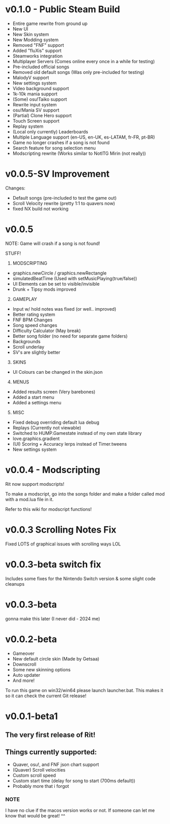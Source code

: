 # v0.1.0 - Public Steam Build
- Entire game rewrite from ground up
- New UI
- New Skin system
- New Modding system
- Removed "FNF" support
- Added "fluXis" support
- Steamworks integration
- Multiplayer Servers (Comes online every once in a while for testing)
- Pre-included official songs
- Removed old default songs (Was only pre-included for testing)
- MalodyV support
- New settings system
- Video background support
- 1k-10k mania support
- (Some) osu!Taiko support
- Rewrite input system
- osu!Mania SV support
- (Partial) Clone Hero support
- Touch Screen support
- Replay system
- (Local only currently) Leaderboards
- Multiple Language support (en-US, en-UK, es-LATAM, fr-FR, pt-BR)
- Game no longer crashes if a song is not found
- Search feature for song selection menu
- Modscripting rewrite (Works similar to NotITG Mirin (not really))


# v0.0.5-SV Improvement
Changes:

- Default songs (pre-included to test the game out)
- Scroll Velocity rewrite (pretty 1:1 to quavers now)
- fixed NX build not working

# v0.0.5
NOTE: Game will crash if a song is not found!

STUFF!
1. MODSCRIPTING
- graphics.newCircle / graphics.newRectangle
- simulatedBeatTime (Used with setMusicPlaying(true/false))
- UI Elements can be set to visible/invisible
- Drunk + Tipsy mods improved

2. GAMEPLAY
- Input w/ hold notes was fixed (or well.. improved)
- Better rating system
- FNF BPM Changes
- Song speed changes 
- Difficulty Calculator (May break)
- Better song folder (no need for separate game folders)
- Backgrounds
- Scroll underlay
- SV's are slightly better

3. SKINS
- UI Colours can be changed in the skin.json

4. MENUS 
- Added results screen (Very barebones) 
- Added a start menu
- Added a settings menu

5. MISC
- Fixed debug overriding default lua debug
- Replays (Currently not viewable)
- Switched to HUMP.Gamestate instead of my own state library
- love.graphics.gradient
- (UI) Scoring + Accuracy lerps instead of Timer.tweens
- New settings system

# v0.0.4 - Modscripting
Rit now support modscripts!

To make a modscript, go into the songs folder and make a folder called mod with a mod.lua file in it.

Refer to this wiki for modscript functions!

# v0.0.3 Scrolling Notes Fix
Fixed LOTS of graphical issues with scrolling ways LOL

# v0.0.3-beta switch fix
Includes some fixes for the Nintendo Switch version & some slight code cleanups

# v0.0.3-beta
gonna make this later (I never did - 2024 me)

# v0.0.2-beta

- Gameover
- New default circle skin (Made by Getsaa)
- Downscroll
- Some new skinning options
- Auto updater
- And more!

To run this game on win32/win64 please launch launcher.bat. This makes it so it can check the current Git release!

# v0.0.1-beta1

## The very first release of Rit!

## Things currently supported:
- Quaver, osu!, and FNF json chart support
- (Quaver) Scroll velocities
- Custom scroll speed
- Custom start time (delay for song to start (700ms default))
- Probably more that i forgot

### NOTE
I have no clue if the macos version works or not. If someone can let me know that would be great! ^^

